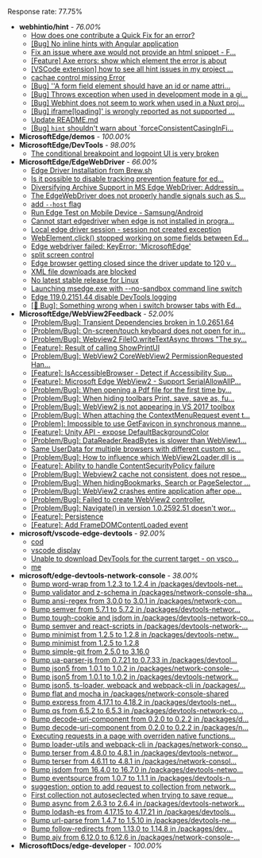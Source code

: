 Response rate: 77.75%

* **webhintio/hint** - _76.00%_
  * [How does one contribute a Quick Fix for an error?](https://github.com/webhintio/hint/issues/5884)
  * [[Bug] No inline hints with Angular application](https://github.com/webhintio/hint/issues/5883)
  * [Fix an issue where axe would not provide an html snippet - F...](https://github.com/webhintio/hint/pull/5876)
  * [[Feature] Axe errors: show which element the error is about](https://github.com/webhintio/hint/issues/5835)
  * [[VSCode extension] how to see all hint issues in my project ...](https://github.com/webhintio/hint/issues/5829)
  * [cachae control missing Error](https://github.com/webhintio/hint/issues/5823)
  * [[Bug] ''A form field element should have an id or name attri...](https://github.com/webhintio/hint/issues/5741)
  * [[Bug] Throws exception when used in development mode in a gi...](https://github.com/webhintio/hint/issues/5738)
  * [[Bug] Webhint does not seem to work when used in a Nuxt proj...](https://github.com/webhintio/hint/issues/5735)
  * [[Bug] iframe[loading]' is wrongly reported as not supported ...](https://github.com/webhintio/hint/issues/5730)
  * [Update README.md](https://github.com/webhintio/hint/pull/5881)
  * [[Bug] `hint` shouldn't warn about `forceConsistentCasingInFi...](https://github.com/webhintio/hint/issues/5880)
* **MicrosoftEdge/demos** - _100.00%_
* **MicrosoftEdge/DevTools** - _98.00%_
  * [The conditional breakpoint and logpoint UI is very broken](https://github.com/MicrosoftEdge/DevTools/issues/273)
* **MicrosoftEdge/EdgeWebDriver** - _66.00%_
  * [Edge Driver Installation from Brew.sh](https://github.com/MicrosoftEdge/EdgeWebDriver/issues/157)
  * [Is it possible to disable tracking prevention feature for ed...](https://github.com/MicrosoftEdge/EdgeWebDriver/issues/154)
  * [Diversifying Archive Support in MS Edge WebDriver: Addressin...](https://github.com/MicrosoftEdge/EdgeWebDriver/issues/153)
  * [The EdgeWebDriver does not properly handle signals such as S...](https://github.com/MicrosoftEdge/EdgeWebDriver/issues/152)
  * [add `--host` flag](https://github.com/MicrosoftEdge/EdgeWebDriver/issues/150)
  * [Run Edge Test on Mobile Device - Samsung/Android](https://github.com/MicrosoftEdge/EdgeWebDriver/issues/148)
  * [Cannot start edgedriver when edge is not installed in progra...](https://github.com/MicrosoftEdge/EdgeWebDriver/issues/144)
  * [Local edge driver session - session not created exception](https://github.com/MicrosoftEdge/EdgeWebDriver/issues/140)
  * [WebElement.click() stopped working on some fields between Ed...](https://github.com/MicrosoftEdge/EdgeWebDriver/issues/139)
  * [Edge webdriver failed: KeyError: 'MicrosoftEdge'](https://github.com/MicrosoftEdge/EdgeWebDriver/issues/138)
  * [split screen control](https://github.com/MicrosoftEdge/EdgeWebDriver/issues/137)
  * [Edge browser getting closed since the driver update to 120 v...](https://github.com/MicrosoftEdge/EdgeWebDriver/issues/135)
  * [XML file downloads are blocked](https://github.com/MicrosoftEdge/EdgeWebDriver/issues/133)
  * [No latest stable release for Linux](https://github.com/MicrosoftEdge/EdgeWebDriver/issues/156)
  * [Launching msedge.exe with --no-sandbox command line switch](https://github.com/MicrosoftEdge/EdgeWebDriver/issues/141)
  * [Edge 119.0.2151.44 disable DevTools logging](https://github.com/MicrosoftEdge/EdgeWebDriver/issues/124)
  * [[🐛 Bug]: Something wrong when i switch browser tabs with Ed...](https://github.com/MicrosoftEdge/EdgeWebDriver/issues/123)
* **MicrosoftEdge/WebView2Feedback** - _52.00%_
  * [[Problem/Bug]: Transient Dependencies broken in 1.0.2651.64](https://github.com/MicrosoftEdge/WebView2Feedback/issues/4749)
  * [[Problem/Bug]: On-screen/touch keyboard does not open for in...](https://github.com/MicrosoftEdge/WebView2Feedback/issues/4746)
  * [[Problem/Bug]: Webview2 FileIO.writeTextAsync throws "The sy...](https://github.com/MicrosoftEdge/WebView2Feedback/issues/4745)
  * [[Feature]: Result of calling ShowPrintUI](https://github.com/MicrosoftEdge/WebView2Feedback/issues/4741)
  * [[Problem/Bug]: WebView2 CoreWebView2 PermissionRequested Han...](https://github.com/MicrosoftEdge/WebView2Feedback/issues/4740)
  * [[Feature]: IsAccessibleBrowser - Detect if Accessibility Sup...](https://github.com/MicrosoftEdge/WebView2Feedback/issues/4735)
  * [[Feature]: Microsoft Edge WebView2 - Support SerialAllowAllP...](https://github.com/MicrosoftEdge/WebView2Feedback/issues/4720)
  * [[Problem/Bug]: When opening a Pdf file for the first time by...](https://github.com/MicrosoftEdge/WebView2Feedback/issues/4719)
  * [[Problem/Bug]: When hiding toolbars Print, save, save as, fu...](https://github.com/MicrosoftEdge/WebView2Feedback/issues/4718)
  * [[Problem/Bug]: WebView2 is not appearing in VS 2017 toolbox](https://github.com/MicrosoftEdge/WebView2Feedback/issues/4717)
  * [[Problem/Bug]: When attaching the ContextMenuRequest event t...](https://github.com/MicrosoftEdge/WebView2Feedback/issues/4714)
  * [[Problem]: Impossible to use GetFavicon in synchronous manne...](https://github.com/MicrosoftEdge/WebView2Feedback/issues/4704)
  * [[Feature]: Unity API - expose DefaultBackgroundColor](https://github.com/MicrosoftEdge/WebView2Feedback/issues/4701)
  * [[Problem/Bug]:  DataReader.ReadBytes is slower than WebView1...](https://github.com/MicrosoftEdge/WebView2Feedback/issues/4698)
  * [Same UserData for multiple browsers with different custom sc...](https://github.com/MicrosoftEdge/WebView2Feedback/issues/4694)
  * [[Problem/Bug]: How to influence which WebView2Loader.dll is ...](https://github.com/MicrosoftEdge/WebView2Feedback/issues/4693)
  * [[Feature]: Ability to handle ContentSecurityPolicy failure](https://github.com/MicrosoftEdge/WebView2Feedback/issues/4691)
  * [[Problem/Bug]: Webview2 cache not consistent, does not respe...](https://github.com/MicrosoftEdge/WebView2Feedback/issues/4687)
  * [[Problem/Bug]: When hidingBookmarks, Search or PageSelector ...](https://github.com/MicrosoftEdge/WebView2Feedback/issues/4738)
  * [[Problem/Bug]: WebView2 crashes entire application after ope...](https://github.com/MicrosoftEdge/WebView2Feedback/issues/4734)
  * [[Problem/Bug]: Failed to create WebView2 controller.](https://github.com/MicrosoftEdge/WebView2Feedback/issues/4732)
  * [[Problem/Bug]: Navigate() in version 1.0.2592.51 doesn't wor...](https://github.com/MicrosoftEdge/WebView2Feedback/issues/4716)
  * [[Feature]: Persistence](https://github.com/MicrosoftEdge/WebView2Feedback/issues/4713)
  * [[Feature]: Add FrameDOMContentLoaded event](https://github.com/MicrosoftEdge/WebView2Feedback/issues/4692)
* **microsoft/vscode-edge-devtools** - _92.00%_
  * [cod](https://github.com/microsoft/vscode-edge-devtools/issues/2369)
  * [vscode display](https://github.com/microsoft/vscode-edge-devtools/issues/2368)
  * [Unable to download DevTools for the current target - on vsco...](https://github.com/microsoft/vscode-edge-devtools/issues/2367)
  * [me](https://github.com/microsoft/vscode-edge-devtools/issues/2366)
* **microsoft/edge-devtools-network-console** - _38.00%_
  * [Bump word-wrap from 1.2.3 to 1.2.4 in /packages/devtools-net...](https://github.com/microsoft/edge-devtools-network-console/pull/123)
  * [Bump validator and z-schema in /packages/network-console-sha...](https://github.com/microsoft/edge-devtools-network-console/pull/122)
  * [Bump ansi-regex from 3.0.0 to 3.0.1 in /packages/network-con...](https://github.com/microsoft/edge-devtools-network-console/pull/121)
  * [Bump semver from 5.7.1 to 5.7.2 in /packages/devtools-networ...](https://github.com/microsoft/edge-devtools-network-console/pull/120)
  * [Bump tough-cookie and jsdom in /packages/devtools-network-co...](https://github.com/microsoft/edge-devtools-network-console/pull/119)
  * [Bump semver and react-scripts in /packages/devtools-network-...](https://github.com/microsoft/edge-devtools-network-console/pull/117)
  * [Bump minimist from 1.2.5 to 1.2.8 in /packages/devtools-netw...](https://github.com/microsoft/edge-devtools-network-console/pull/112)
  * [Bump minimist from 1.2.5 to 1.2.8](https://github.com/microsoft/edge-devtools-network-console/pull/111)
  * [Bump simple-git from 2.5.0 to 3.16.0](https://github.com/microsoft/edge-devtools-network-console/pull/110)
  * [Bump ua-parser-js from 0.7.21 to 0.7.33 in /packages/devtool...](https://github.com/microsoft/edge-devtools-network-console/pull/109)
  * [Bump json5 from 1.0.1 to 1.0.2 in /packages/network-console-...](https://github.com/microsoft/edge-devtools-network-console/pull/108)
  * [Bump json5 from 1.0.1 to 1.0.2 in /packages/devtools-network...](https://github.com/microsoft/edge-devtools-network-console/pull/107)
  * [Bump json5, ts-loader, webpack and webpack-cli in /packages/...](https://github.com/microsoft/edge-devtools-network-console/pull/106)
  * [Bump flat and mocha in /packages/network-console-shared](https://github.com/microsoft/edge-devtools-network-console/pull/105)
  * [Bump express from 4.17.1 to 4.18.2 in /packages/devtools-net...](https://github.com/microsoft/edge-devtools-network-console/pull/104)
  * [Bump qs from 6.5.2 to 6.5.3 in /packages/devtools-network-co...](https://github.com/microsoft/edge-devtools-network-console/pull/103)
  * [Bump decode-uri-component from 0.2.0 to 0.2.2 in /packages/d...](https://github.com/microsoft/edge-devtools-network-console/pull/101)
  * [Bump decode-uri-component from 0.2.0 to 0.2.2 in /packages/n...](https://github.com/microsoft/edge-devtools-network-console/pull/100)
  * [Executing requests in a page with overriden native functions...](https://github.com/microsoft/edge-devtools-network-console/issues/99)
  * [Bump loader-utils and webpack-cli in /packages/network-conso...](https://github.com/microsoft/edge-devtools-network-console/pull/98)
  * [Bump terser from 4.8.0 to 4.8.1 in /packages/devtools-networ...](https://github.com/microsoft/edge-devtools-network-console/pull/97)
  * [Bump terser from 4.6.11 to 4.8.1 in /packages/network-consol...](https://github.com/microsoft/edge-devtools-network-console/pull/96)
  * [Bump jsdom from 16.4.0 to 16.7.0 in /packages/devtools-netwo...](https://github.com/microsoft/edge-devtools-network-console/pull/94)
  * [Bump eventsource from 1.0.7 to 1.1.1 in /packages/devtools-n...](https://github.com/microsoft/edge-devtools-network-console/pull/93)
  * [suggestion: option to add request to collection from network...](https://github.com/microsoft/edge-devtools-network-console/issues/92)
  * [First collection not autoseclected when trying to save reque...](https://github.com/microsoft/edge-devtools-network-console/issues/91)
  * [Bump async from 2.6.3 to 2.6.4 in /packages/devtools-network...](https://github.com/microsoft/edge-devtools-network-console/pull/90)
  * [Bump lodash-es from 4.17.15 to 4.17.21 in /packages/devtools...](https://github.com/microsoft/edge-devtools-network-console/pull/84)
  * [Bump url-parse from 1.4.7 to 1.5.10 in /packages/devtools-ne...](https://github.com/microsoft/edge-devtools-network-console/pull/83)
  * [Bump follow-redirects from 1.13.0 to 1.14.8 in /packages/dev...](https://github.com/microsoft/edge-devtools-network-console/pull/81)
  * [Bump ajv from 6.12.0 to 6.12.6 in /packages/network-console-...](https://github.com/microsoft/edge-devtools-network-console/pull/80)
* **MicrosoftDocs/edge-developer** - _100.00%_